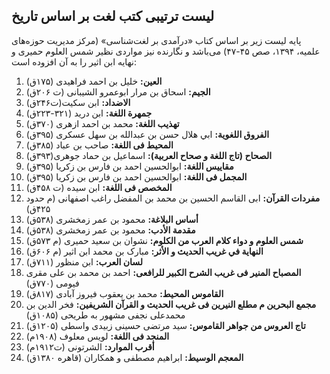 ## لیست ترتیبی کتب لغت بر اساس تاریخ

پایه لیست زیر بر اساس کتاب «درآمدی بر لغت‌شناسی» (مرکز مدیریت حوزه‌های علمیه، ۱۳۹۴، صص ۴۵-۴۷) می‌باشد و نگارنده نیز مواردی نظیر شمس العلوم حمیری و نهایه ابن اثیر را به آن افزوده است:

1.  **العین:** خلیل بن احمد فراهیدی (۱۷۵ق)
2.  **الجیم:** اسحاق بن مرار ابوعمرو الشیبانی (ت ۲۰۶ق)
3.  **الاضداد:** ابن سکیت(ت۲۴۶ق)
4.  **جمهرة اللغة:** ابن درید (۳۲۱-۲۲۳ق)
5.  **تهذیب اللغة:** محمد بن احمد ازهری (۳۷۰ق)
6.  **الفروق اللغویة:** ابي هلال حسن بن عبدالله بن سهل عسکری (۳۹۵ق)
7.  **المحیط فی اللغة:** صاحب بن عباد (۳۸۵ق)
8.  **الصحاح (تاج اللغة و صحاح العربية):** اسماعيل بن حماد جوهری(۳۹۳ق)
9.  **مقاييس اللغة:** ابوالحسين احمد بن فارس بن زکریا (۳۹۵ق)
10.  **المجمل فی اللغة:** ابوالحسين احمد بن فارس بن زکریا (۳۹۵ق)
11.  **المخصص فی اللغة:** ابن سیده (ت ۴۵۸ق)
12.  **مفردات القرآن:** ابی القاسم الحسین بن محمد بن المفضل راغب اصفهانی (م حدود ۴۲۵ق)
13.  **أساس البلاغة:** محمود بن عمر زمخشری (۵۳۸ق)
14.  **مقدمة الأدب:** محمود بن عمر زمخشری (۵۳۸ق)
15.  **شمس العلوم و دواء كلام العرب من الكلوم:** نشوان بن سعید حمیری (م ۵۷۳ق)
16.  **النهاية في غريب الحديث و الأثر:** مبارک بن محمد ابن اثیر (م ۶۰۶ق)
17.  **لسان العرب:** ابن منظور (۷۱۱ق)
18.  **المصباح المنیر فی غریب الشرح الکبیر للرافعی:** احمد بن محمد بن علی مقری فیومی (۷۷۰ق)
19.  **القاموس المحیط:** محمد بن یعقوب فیروز آبادی (۸۱۷ق)
20.  **مجمع البحرین م مطلع النیرین فی غریب الحدیث و القرآن الشریفین:** فخر الدین بن محمدعلی نجفی مشهور به طریحی (۱۰۸۵ق)
21.  **تاج العروس من جواهر القاموس:** سید مرتضی حسینی زبیدی واسطی (۱۲۰۵ق)
22.  **المنجد فی اللغة:** لویس معلوف (۱۹۰۸م)
23.  **أقرب الموارد:** الشرتونی (ت۱۹۱۲م)
24.  **المعجم الوسیط:** ابراهیم مصطفی و همکاران (قاهره ۱۳۸۰ق)
